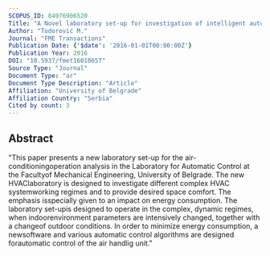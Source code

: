 ```yaml
---
SCOPUS_ID: 84976906520
Title: "A Novel laboratory set-up for investigation of intelligent automatic control in complex HVAC systems"
Author: "Todorović M."
Journal: "FME Transactions"
Publication Date: {'$date': '2016-01-01T00:00:00Z'}
Publication Year: 2016
DOI: "10.5937/fmet1601065T"
Source Type: "Journal"
Document Type: "ar"
Document Type Description: "Article"
Affiliation: "University of Belgrade"
Affiliation Country: "Serbia"
Cited by count: 3
---
```


## Abstract
"This paper presents a new laboratory set-up for the air-conditioningoperation analysis in the Laboratory for Automatic Control at the Facultyof Mechanical Engineering, University of Belgrade. The new HVAClaboratory is designed to investigate different complex HVAC systemworking regimes and to provide desired space comfort. The emphasis isspecially given to an impact on energy consumption. The laboratory set-upis designed to operate in the complex, dynamic regimes, when indoorenvironment parameters are intensively changed, together with a changeof outdoor conditions. In order to minimize energy consumption, a newsoftware and various automatic control algorithms are designed forautomatic control of the air handlig unit."
